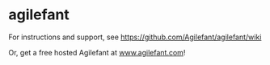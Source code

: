 agilefant
=========
For instructions and support, see https://github.com/Agilefant/agilefant/wiki

Or, get a free hosted Agilefant at www.agilefant.com!
